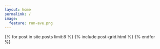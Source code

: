 ```yaml
---
layout: home
permalink: /
image:
  feature: run-ave.png
---
```



<div class="tiles">
{% for post in site.posts limit:8 %}
  {% include post-grid.html %}
{% endfor %}
</div><!-- /.tiles -->

